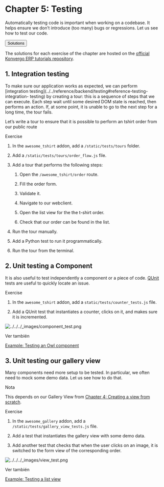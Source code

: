 # Chapter 5: Testing

Automatically testing code is important when working on a codebase. It helps
ensure we don’t introduce (too many) bugs or regressions. Let us see how to
test our code.

<div class="accordion accordion-flush o_spoiler alert"><div class="accordion-item"><span class="accordion-header" id="o_spoiler_header_0"><button aria-controls="o_spoiler_content_0" aria-expanded="false" class="accordion-button collapsed flex-row-reverse justify-content-end fw-bold p-0 border-bottom-0" data-bs-target="#o_spoiler_content_0" data-bs-toggle="collapse" type="button">Solutions</button></span><div aria-labelledby="o_spoiler_header_0" class="accordion-collapse collapse border-bottom-0" id="o_spoiler_content_0"><div class="accordion-body"><p>The solutions for each exercise of the chapter are hosted on the
<a href="https://github.com/odoo/tutorials/commits/16.0-solutions">official Konvergo ERP tutorials repository</a>.</p>
</div></div></div></div>

## 1\. Integration testing

To make sure our application works as expected, we can perform [integration
testing](../../reference/backend/testing#reference-testing-integration-
testing) by creating a tour: this is a sequence of steps that we can execute.
Each step wait until some desired DOM state is reached, then performs an
action. If, at some point, it is unable to go to the next step for a long
time, the tour fails.

Let’s write a tour to ensure that it is possible to perform an tshirt order
from our public route

<div class="alert alert-dark">
<p class="alert-title">
Exercise</p><ol class="arabic simple">
<li><p>In the <code>awesome_tshirt</code> addon, add a <code>/static/tests/tours</code> folder.</p></li>
<li><p>Add a <code>/static/tests/tours/order_flow.js</code> file.</p></li>
<li><p>Add a tour that performs the following steps:</p>
<ol class="arabic simple">
<li><p>Open the <code>/awesome_tshirt/order</code> route.</p></li>
<li><p>Fill the order form.</p></li>
<li><p>Validate it.</p></li>
<li><p>Navigate to our webclient.</p></li>
<li><p>Open the list view for the the t-shirt order.</p></li>
<li><p>Check that our order can be found in the list.</p></li>
</ol>
</li>
<li><p>Run the tour manually.</p></li>
<li><p>Add a Python test to run it programmatically.</p></li>
<li><p>Run the tour from the terminal.</p></li>
</ol>
</div>

## 2\. Unit testing a Component

It is also useful to test independently a component or a piece of code.
[QUnit](../../reference/backend/testing#reference-testing-qunit) tests
are useful to quickly locate an issue.

<div class="alert alert-dark">
<p class="alert-title">
Exercise</p><ol class="arabic simple">
<li><p>In the <code>awesome_tshirt</code> addon, add a <code>static/tests/counter_tests.js</code> file.</p></li>
<li><p>Add a QUnit test that instantiates a counter, clicks on it, and makes sure it is incremented.</p></li>
</ol>
<img alt="../../../_images/component_test.png" class="align-center" src="../../../_images/component_test.png"/>
</div> <div class="alert alert-secondary">
<p class="alert-title">
Ver también</p><p><a href="https://github.com/odoo/odoo/blob/16.0/addons/web/static/tests/core/checkbox_tests.js">Example: Testing an Owl component</a></p>
</div>

## 3\. Unit testing our gallery view

Many components need more setup to be tested. In particular, we often need to
mock some demo data. Let us see how to do that.

<div class="alert alert-primary">
<p class="alert-title">
Nota</p><p>This depends on our Gallery View from <a href="04_creating_view_from_scratch">Chapter 4: Creating a view from scratch</a>.</p>
</div> <div class="alert alert-dark">
<p class="alert-title">
Exercise</p><ol class="arabic simple">
<li><p>In the <code>awesome_gallery</code> addon, add a <code>/static/tests/gallery_view_tests.js</code> file.</p></li>
<li><p>Add a test that instantiates the gallery view with some demo data.</p></li>
<li><p>Add another test that checks that when the user clicks on an image, it is switched to the form
view of the corresponding order.</p></li>
</ol>
<img alt="../../../_images/view_test.png" class="align-center" src="../../../_images/view_test.png"/>
</div> <div class="alert alert-secondary">
<p class="alert-title">
Ver también</p><p><a href="https://github.com/odoo/odoo/blob/16.0/addons/web/static/tests/views/list_view_tests.js">Example: Testing a list view</a></p>
</div>

